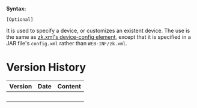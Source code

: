 **Syntax:**

<device-config>  
</device-config>

`[Optional]`

It is used to specify a device, or customizes an existent device. The
use is the same as [zk.xml's device-config
element](ZK_Configuration_Reference/zk.xml/The_device-config_Element),
except that it is specified in a JAR file's `config.xml` rather than
`WEB-INF/zk.xml`.

# Version History

| Version | Date | Content |
|---------|------|---------|
|         |      |         |
